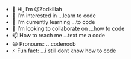- 👋 Hi, I’m @Zodkillah
- 👀 I’m interested in ...learn to code
- 🌱 I’m currently learning ...to code
- 💞️ I’m looking to collaborate on ...how to code
- 📫 How to reach me ...text me a code
- 😄 Pronouns: ...codenoob
- ⚡ Fun fact: ...i still dont know how to code

<!---
Zodkillah/Zodkillah is a ✨ special ✨ repository because its `README.md` (this file) appears on your GitHub profile.
You can click the Preview link to take a look at your changes.
--->
